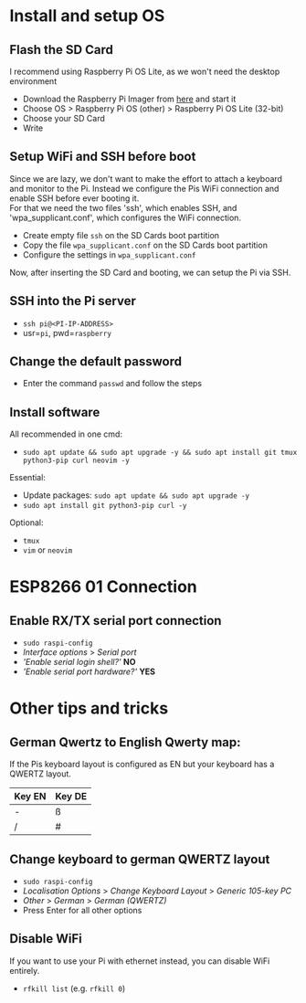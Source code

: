 # Install and setup OS

## Flash the SD Card
I recommend using Raspberry Pi OS Lite, as we won't need the desktop environment

- Download the Raspberry Pi Imager from [here](https://www.raspberrypi.org/software/) and start it
- Choose OS > Raspberry Pi OS (other) > Raspberry Pi OS Lite (32-bit)
- Choose your SD Card
- Write

## Setup WiFi and SSH before boot
Since we are lazy, we don't want to make the effort to attach a keyboard and monitor to the Pi. Instead we configure the Pis WiFi connection and enable SSH before ever booting it.<br>
For that we need the two files 'ssh', which enables SSH, and 'wpa_supplicant.conf', which configures the WiFi connection.

- Create empty file `ssh` on the SD Cards boot partition
- Copy the file `wpa_supplicant.conf` on the SD Cards boot partition
- Configure the settings in `wpa_supplicant.conf`

Now, after inserting the SD Card and booting, we can setup the Pi via SSH.

## SSH into the Pi server
- `ssh pi@<PI-IP-ADDRESS>`
- usr=`pi`, pwd=`raspberry`

## Change the default password
- Enter the command `passwd` and follow the steps

## Install software
All recommended in one cmd:
- `sudo apt update && sudo apt upgrade -y && sudo apt install git tmux python3-pip curl neovim -y`

Essential:
- Update packages: `sudo apt update && sudo apt upgrade -y`
- `sudo apt install git python3-pip curl -y`

Optional:
- `tmux`
- `vim` or `neovim`

# ESP8266 01 Connection
## Enable RX/TX serial port connection
- `sudo raspi-config`
- *Interface options* > *Serial port*
- *'Enable serial login shell?'* **NO**
- *'Enable serial port hardware?'* **YES**

# Other tips and tricks

## German Qwertz to English Qwerty map:
If the Pis keyboard layout is configured as EN but your keyboard has a QWERTZ layout.

|Key EN|Key DE|
|-|-|
|-|ß|
|/|#|

## Change keyboard to german QWERTZ layout
* `sudo raspi-config`
* *Localisation Options* > *Change Keyboard Layout* > *Generic 105-key PC*
* *Other* > *German* > *German (QWERTZ)*
* Press Enter for all other options

## Disable WiFi
If you want to use your Pi with ethernet instead, you can disable WiFi entirely.
- `rfkill list` (e.g. `rfkill 0`)